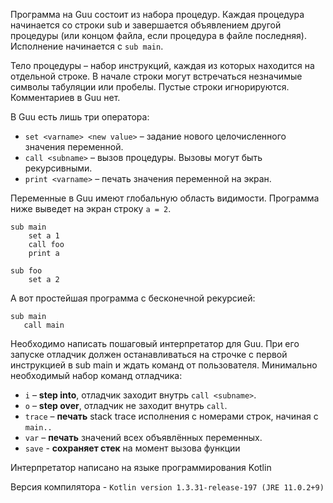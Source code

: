 Программа на Guu состоит из набора процедур. Каждая процедура начинается со строки sub <subname> и завершается объявлением другой процедуры (или концом файла, если процедура в файле последняя). Исполнение начинается с `sub main`.

Тело процедуры – набор инструкций, каждая из которых находится на отдельной строке. В начале строки могут встречаться незначимые символы табуляции или пробелы. Пустые строки игнорируются. Комментариев в Guu нет.

В Guu есть лишь три оператора: 
- `set <varname> <new value>` – задание нового целочисленного значения переменной. 
- `call <subname>` – вызов процедуры. Вызовы могут быть рекурсивными. 
- `print <varname>` – печать значения переменной на экран.

Переменные в Guu имеют глобальную область видимости. Программа ниже выведет на экран строку `a = 2`.
```
sub main
    set a 1
    call foo
    print a

sub foo
    set a 2
```
А вот простейшая программа с бесконечной рекурсией:
```
sub main
   call main
```
Необходимо написать пошаговый интерпретатор для Guu. При его запуске отладчик должен останавливаться на строчке с первой инструкцией в sub main и ждать команд от пользователя. Минимально необходимый набор команд отладчика:

* `i` – **step into**, отладчик заходит внутрь `call <subname>`.
* `o` – **step over**, отладчик не заходит внутрь `call`.
* `trace` – **печать** stack trace исполнения с номерами строк, начиная с `main..`
* `var` – **печать** значений всех объявлённых переменных.
* `save` - **сохраняет стек** на момент вызова функции 


Интерпретатор написано на языке программирования Kotlin

Версия компилятора - `Kotlin version 1.3.31-release-197 (JRE 11.0.2+9)`